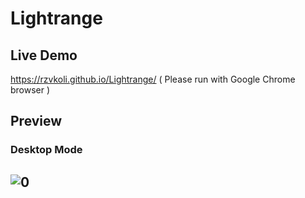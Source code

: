 # Lightrange

## Live Demo
https://rzvkoli.github.io/Lightrange/ ( Please run with Google Chrome browser )

## Preview
### Desktop Mode
![0](https://user-images.githubusercontent.com/100797809/178154785-22ce3db3-8d71-4980-984b-c820e688a15d.png)
---
